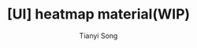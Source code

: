 ---
layout: post
title: "[UI] heatmap material(WIP)"
author: "Tianyi Song"
categories: worklog
tags: [unreal, ui]
---